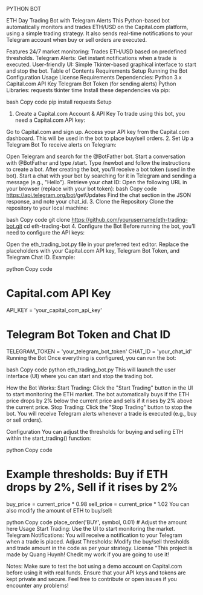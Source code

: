 PYTHON BOT

ETH Day Trading Bot with Telegram Alerts
This Python-based bot automatically monitors and trades ETH/USD on the Capital.com platform, using a simple trading strategy. It also sends real-time notifications to your Telegram account when buy or sell orders are executed.

Features
24/7 market monitoring: Trades ETH/USD based on predefined thresholds.
Telegram Alerts: Get instant notifications when a trade is executed.
User-friendly UI: Simple Tkinter-based graphical interface to start and stop the bot.
Table of Contents
Requirements
Setup
Running the Bot
Configuration
Usage
License
Requirements
Dependencies:
Python 3.x
Capital.com API Key
Telegram Bot Token (for sending alerts)
Python Libraries:
requests
tkinter
time
Install these dependencies via pip:

bash
Copy code
pip install requests
Setup
1. Create a Capital.com Account & API Key
To trade using this bot, you need a Capital.com API key:

Go to Capital.com and sign up.
Access your API key from the Capital.com dashboard. This will be used in the bot to place buy/sell orders.
2. Set Up a Telegram Bot
To receive alerts on Telegram:

Open Telegram and search for the @BotFather bot.
Start a conversation with @BotFather and type /start.
Type /newbot and follow the instructions to create a bot.
After creating the bot, you’ll receive a bot token (used in the bot).
Start a chat with your bot by searching for it in Telegram and sending a message (e.g., "Hello").
Retrieve your chat ID:
Open the following URL in your browser (replace <TOKEN> with your bot token):
bash
Copy code
https://api.telegram.org/bot<TOKEN>/getUpdates
Find the chat section in the JSON response, and note your chat_id.
3. Clone the Repository
Clone the repository to your local machine:

bash
Copy code
git clone https://github.com/yourusername/eth-trading-bot.git
cd eth-trading-bot
4. Configure the Bot
Before running the bot, you’ll need to configure the API keys:

Open the eth_trading_bot.py file in your preferred text editor.
Replace the placeholders with your Capital.com API key, Telegram Bot Token, and Telegram Chat ID.
Example:

python
Copy code
# Capital.com API Key
API_KEY = 'your_capital_com_api_key'

# Telegram Bot Token and Chat ID
TELEGRAM_TOKEN = 'your_telegram_bot_token'
CHAT_ID = 'your_chat_id'
Running the Bot
Once everything is configured, you can run the bot:

bash
Copy code
python eth_trading_bot.py
This will launch the user interface (UI) where you can start and stop the trading bot.

How the Bot Works:
Start Trading: Click the "Start Trading" button in the UI to start monitoring the ETH market.
The bot automatically buys if the ETH price drops by 2% below the current price and sells if it rises by 2% above the current price.
Stop Trading: Click the "Stop Trading" button to stop the bot.
You will receive Telegram alerts whenever a trade is executed (e.g., buy or sell orders).

Configuration
You can adjust the thresholds for buying and selling ETH within the start_trading() function:

python
Copy code
# Example thresholds: Buy if ETH drops by 2%, Sell if it rises by 2%
buy_price = current_price * 0.98
sell_price = current_price * 1.02
You can also modify the amount of ETH to buy/sell:

python
Copy code
place_order('BUY', symbol, 0.01)  # Adjust the amount here
Usage
Start Trading: Use the UI to start monitoring the market.
Telegram Notifications: You will receive a notification to your Telegram when a trade is placed.
Adjust Thresholds: Modify the buy/sell thresholds and trade amount in the code as per your strategy.
License
"This project is made by Quang Huynh! Chedit my work if you are going to use it!

Notes:
Make sure to test the bot using a demo account on Capital.com before using it with real funds.
Ensure that your API keys and tokens are kept private and secure.
Feel free to contribute or open issues if you encounter any problems!
